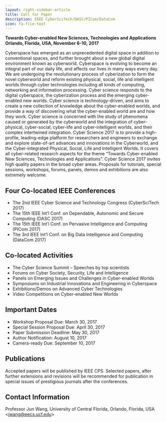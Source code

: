 ```yaml
---
layout: right-sidebar-article
title: Call for Paper
description: IEEE CyberSciTech/DASC/PICom/DataCom
icon: fa-file-text
---
```


**Towards Cyber-enabled New Sciences, Technologies and Applications** <br/>
**Orlando, Florida, USA, November 6-10, 2017**

Cyberspace has emerged as an unprecedented digital space in addition to conventional spaces, and
further brought about a new global digital environment known as cyberworld. Cyberspace is evolving to
become an integral part of our daily life, and affects our lives in many ways every day. We are
undergoing the revolutionary process of cyberization to form the novel cyberworld and reform existing
physical, social, life and intelligent worlds through cyber technologies including all kinds of computing,
networking and information processing.
Cyber science responds to the digital cyberspace, the cyberization process and the emerging
cyber-enabled new worlds. Cyber science is technology-driven, and aims to create a new collection of
knowledge about the cyber-enabled worlds, and provide a way of discovering what the cyber-enabled
world are and how they work. Cyber science is concerned with the study of phenomena caused or
generated by the cyberworld and the integration of cyber-physical, cyber-social, cyber-life and
cyber-intelligent worlds, and their complex intertwined integration.
Cyber Science 2017 is to provide a high-profile, leading-edge platform for researchers and engineers to
exchange and explore state-of-art advances and innovations in the Cyberworld, and the Cyber-integrated
Physical, Social, Life and Intelligent Worlds. It covers all cyber-related research aspects for the theme
“Towards Cyber-enabled New Sciences, Technologies and Applications”. Cyber Science 2017 invites high
quality papers in the broad cyber areas. Proposals for tutorials, special sessions, workshops, forums,
panels, demos and exhibitions are also extremely welcome.

## Four Co-located IEEE Conferences

- The 2nd IEEE Cyber Science and Technology Congress (CyberSciTech 2017)
- The 15th IEEE Int’l Conf. on Dependable, Autonomic and Secure Computing (DASC 2017)
- The 15th IEEE Int’l Conf. on Pervasive Intelligence and Computing (PICom 2017)
- The 3rd IEEE Int’l Conf. on Big Data Intelligence and Computing (DataCom 2017)

## Co-located Activities

- The Cyber Science Summit – Speeches by top scientists
- Forums on Cyber Society, Security, Life and Intelligence
- Panels on Emerging Issues and Challenges in Cyber-enabled Worlds
- Symposiums on Industrial Innovations and Engineering in Cyberspace
- Exhibitions/Demos on Advanced Cyber Technologies
- Video Competitions on Cyber-enabled New Worlds

## Important Dates

* Workshop Proposal Due: March 30, 2017
* Special Session Proposal Due: April 30, 2017
* Paper Submission Deadline: May 30, 2017
* Author Notification: August 10, 2017
* Camera-ready Due: September 10, 2017

## Publications

Accepted papers will be published by IEEE CPS. Selected papers, after further extensions and revisions
will be recommended for publication in special issues of prestigious journals after the conferences.

## Contact Information

Professor Jun Wang, University of Central Florida, Orlando, Florida, USA <[jwang@eecs.ucf.edu](mailto:jwang@eecs.ucf.edu)>
